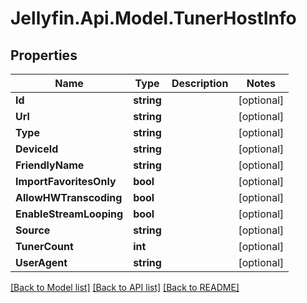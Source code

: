
# Jellyfin.Api.Model.TunerHostInfo

## Properties

Name | Type | Description | Notes
------------ | ------------- | ------------- | -------------
**Id** | **string** |  | [optional] 
**Url** | **string** |  | [optional] 
**Type** | **string** |  | [optional] 
**DeviceId** | **string** |  | [optional] 
**FriendlyName** | **string** |  | [optional] 
**ImportFavoritesOnly** | **bool** |  | [optional] 
**AllowHWTranscoding** | **bool** |  | [optional] 
**EnableStreamLooping** | **bool** |  | [optional] 
**Source** | **string** |  | [optional] 
**TunerCount** | **int** |  | [optional] 
**UserAgent** | **string** |  | [optional] 

[[Back to Model list]](../README.md#documentation-for-models)
[[Back to API list]](../README.md#documentation-for-api-endpoints)
[[Back to README]](../README.md)

